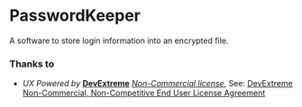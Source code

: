 # PasswordKeeper
A software to store login information into an encrypted file.

### Thanks to
* *UX Powered by* **[DevExtreme](https://js.devexpress.com/NonCommercial/)** *[Non-Commercial license](https://js.devexpress.com/Licensing/#NonCommercial)*, See: [DevExtreme Non-Commercial, Non-Competitive End User License Agreement](https://js.devexpress.com/EULAs/DevExtremeNonCommercial/)
